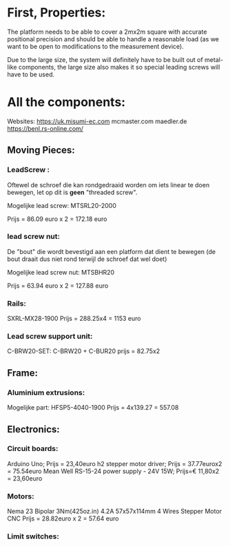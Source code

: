 # First, Properties:

The platform needs to be able to cover a 2mx2m square with accurate positional precision and should
be able to handle a reasonable load (as we want to be open to modifications to the measurement device).

Due to the large size, the system will definitely have to be built out of metal-like components,
the large size also makes it so special leading screws will have to be used. 

# All the components:
Websites: 
https://uk.misumi-ec.com
mcmaster.com
maedler.de
https://benl.rs-online.com/

## Moving Pieces:
### LeadScrew :
Oftewel de schroef die kan rondgedraaid worden om iets linear te doen bewegen, let op dit is **geen** "threaded screw".

Mogelijke lead screw: MTSRL20-2000

Prijs = 86.09 euro x 2 = 172.18 euro

### lead screw nut:
De "bout" die wordt bevestigd aan een platform dat dient te bewegen (de bout draait dus niet rond terwijl de schroef dat wel doet)

Mogelijke lead screw nut: MTSBHR20 

Prijs = 63.94 euro x 2 = 127.88 euro

### Rails:

SXRL-MX28-1900
Prijs = 288.25x4 = 1153 euro

### Lead screw support unit:

C-BRW20-SET: C-BRW20 + C-BUR20
prijs = 82.75x2 

## Frame:

### Aluminium extrusions:

Mogelijke part: HFSP5-4040-1900
Prijs = 4x139.27 = 557.08

## Electronics:

### Circuit boards:

Arduino Uno; Prijs = 23,40euro
h2 stepper motor driver; Prijs = 37.77eurox2 = 75.54euro
Mean Well RS-15-24 power supply - 24V 15W; Prijs=€ 11,80x2 = 23,60euro

### Motors:

Nema 23 Bipolar 3Nm(425oz.in) 4.2A 57x57x114mm 4 Wires Stepper Motor CNC
Prijs = 28.82euro x 2 = 57.64 euro 

### Limit switches:

